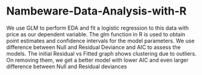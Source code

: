 # Nambeware-Data-Analysis-with-R
We use GLM to perform EDA and fit a logistic regression to this data with price as our dependent variable. The glm function in R is used to obtain point estimates and confidence intervals for the model parameters. We use difference between Null and Residual Deviance and AIC to assess the models. The initial Residual vs Fitted graph shows clustering due to outliers. On removing them, we get a better model with lower AIC and even larger difference between Null and Residual deviances
